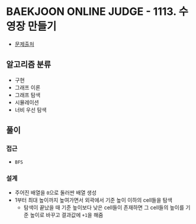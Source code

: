 # BAEKJOON ONLINE JUDGE - 1113. 수영장 만들기

- [문제출처](https://www.acmicpc.net/problem/1113 '1113. 수영장 만들기')

## 알고리즘 분류

- 구현
- 그래프 이론
- 그래프 탐색
- 시뮬레이션
- 너비 우선 탐색

## 풀이

### 접근

- `BFS`

### 설계

- 주어진 배열을 `0`으로 둘러싼 배열 생성
- 1부터 최대 높이까지 높여가면서 외곽에서 기준 높이 이하의 cell들을 탐색
  - 탐색이 끝났을 때 기준 높이보다 낮은 cell들이 존재하면 그 cell들의 높이를 기준 높이로 바꾸고 결과값에 `+1`을 해줌
